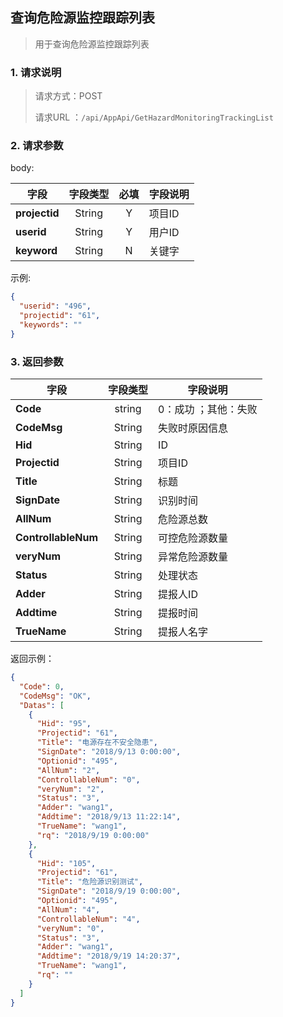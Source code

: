 ## 查询危险源监控跟踪列表

> 用于查询危险源监控跟踪列表

### 1. 请求说明

> 请求方式：POST
>
> 请求URL ：`/api/AppApi/GetHazardMonitoringTrackingList`

### 2. 请求参数

body:

| 字段          | 字段类型 | 必填 | 字段说明 |
| ------------- | :------: | :--: | -------- |
| **projectid** |  String  |  Y   | 项目ID   |
| **userid**    |  String  |  Y   | 用户ID   |
| **keyword**   |  String  |  N   | 关键字   |

示例:

```json
{
  "userid": "496",
  "projectid": "61",
  "keywords": ""
}
```

### 3. 返回参数

| 字段        | 字段类型 | 字段说明             |
| ----------- | :------: | -------------------- |
| **Code**    |  string  | 0：成功 ；其他：失败 |
| **CodeMsg** |  String  | 失败时原因信息       |
| **Hid**             | String | ID                   |
| **Projectid**       | String | 项目ID               |
| **Title**           | String | 标题                 |
| **SignDate**        | String | 识别时间             |
| **AllNum**          | String | 危险源总数           |
| **ControllableNum** | String | 可控危险源数量       |
| **veryNum**         | String | 异常危险源数量       |
| **Status**          | String | 处理状态             |
| **Adder**           | String | 提报人ID             |
| **Addtime**         | String | 提报时间             |
| **TrueName**        | String | 提报人名字           |

返回示例：

```json
{
  "Code": 0,
  "CodeMsg": "OK",
  "Datas": [
    {
      "Hid": "95",
      "Projectid": "61",
      "Title": "电源存在不安全隐患",
      "SignDate": "2018/9/13 0:00:00",
      "Optionid": "495",
      "AllNum": "2",
      "ControllableNum": "0",
      "veryNum": "2",
      "Status": "3",
      "Adder": "wang1",
      "Addtime": "2018/9/13 11:22:14",
      "TrueName": "wang1",
      "rq": "2018/9/19 0:00:00"
    },
    {
      "Hid": "105",
      "Projectid": "61",
      "Title": "危险源识别测试",
      "SignDate": "2018/9/19 0:00:00",
      "Optionid": "495",
      "AllNum": "4",
      "ControllableNum": "4",
      "veryNum": "0",
      "Status": "3",
      "Adder": "wang1",
      "Addtime": "2018/9/19 14:20:37",
      "TrueName": "wang1",
      "rq": ""
    }
  ]
}
```